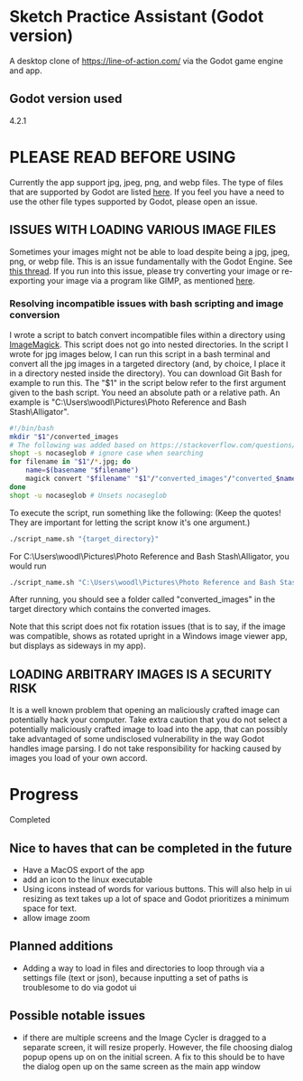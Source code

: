 # Sketch Practice Assistant (Godot version)
A desktop clone of https://line-of-action.com/ via the Godot game engine and app.

## Godot version used
4.2.1

# PLEASE READ BEFORE USING
Currently the app support jpg, jpeg, png, and webp files. 
The type of files that are supported by Godot are listed [here](https://docs.godotengine.org/en/stable/tutorials/assets_pipeline/importing_images.html).
If you feel you have a need to use the other file types supported by Godot, please open an issue.

## ISSUES WITH LOADING VARIOUS IMAGE FILES
Sometimes your images might not be able to load despite being a jpg, jpeg, png, or webp file. 
This is an issue fundamentally with the Godot Engine. See [this thread](https://github.com/godotengine/godot/issues/45523).
If you run into this issue, please try converting your image or re-exporting your image via a program like GIMP, as mentioned [here](https://github.com/godotengine/godot/issues/45523#issuecomment-768977541).

### Resolving incompatible issues with bash scripting and image conversion
I wrote a script to batch convert incompatible files within a directory using [ImageMagick](https://imagemagick.org/index.php). This script does not go into nested directories.
In the script I wrote for jpg images below, I can run this script in a bash terminal and convert all the jpg images in a targeted directory (and, by choice, I place it in a directory nested inside the directory).
You can download Git Bash for example to run this.
The "$1" in the script below refer to the first argument given to the bash script. You need an absolute path or a relative path. An example is "C:\Users\woodl\Pictures\Photo Reference and Bash Stash\Alligator".
```bash
#!/bin/bash
mkdir "$1"/converted_images
# The following was added based on https://stackoverflow.com/questions/12259331/for-loop-for-multiple-extension-and-do-something-with-each-file
shopt -s nocaseglob # ignore case when searching
for filename in "$1"/*.jpg; do
    name=$(basename "$filename")
    magick convert "$filename" "$1"/"converted_images"/"converted_$name"
done
shopt -u nocaseglob # Unsets nocaseglob
```
To execute the script, run something like the following:  (Keep the quotes! They are important for letting the script know it's one argument.)

```bash
./script_name.sh "{target_directory}"
```
For C:\Users\woodl\Pictures\Photo Reference and Bash Stash\Alligator, you would run
```bash
./script_name.sh "C:\Users\woodl\Pictures\Photo Reference and Bash Stash\Alligator"
```
After running, you should see a folder called "converted_images" in the target directory which contains the converted images.

Note that this script does not fix rotation issues (that is to say, if the image was compatible, shows as rotated upright in a Windows image viewer app, but displays as sideways in my app).

## LOADING ARBITRARY IMAGES IS A SECURITY RISK
It is a well known problem that opening an maliciously crafted image can potentially hack your computer.
Take extra caution that you do not select a potentially maliciously crafted image to load into the app, that can possibly take advantaged of some undisclosed vulnerability in the way Godot handles image parsing.
I do not take responsibility for hacking caused by images you load of your own accord.

# Progress
Completed

## Nice to haves that can be completed in the future
- Have a MacOS export of the app
- add an icon to the linux executable
- Using icons instead of words for various buttons. This will also help in ui resizing as text takes up a lot of space and Godot prioritizes a minimum space for text.
- allow image zoom

## Planned additions
- Adding a way to load in files and directories to loop through via a settings file (text or json), because inputting a set of paths is troublesome to do via godot ui
## Possible notable issues
- if there are multiple screens and the Image Cycler is dragged to a separate screen, it will resize properly. However, the file choosing dialog popup opens up on on the initial screen. A fix to this should be to have the dialog open up on the same screen as the main app window

